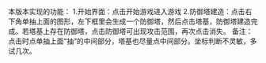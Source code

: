 本版本实现的功能：
1.开始界面：点击开始游戏进入游戏
2.防御塔建造：点击右下角单抽上面的图形，左下框里会生成一个防御塔，然后点击塔基，防御塔建造完成。若塔基上存在防御塔，点击防御塔可出现攻击范围，再次点击消失。
备注：点击时点单抽上面“抽”的中间部分，塔基也尽量点中间部分。坐标判断不灵敏，多试几次。
